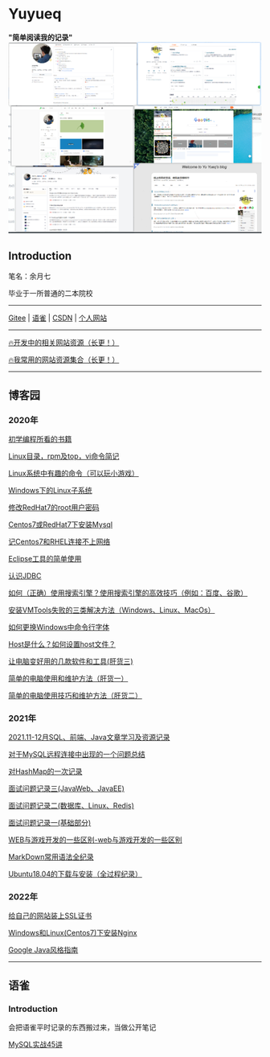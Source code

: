 # Yuyueq

**"简单阅读我的记录"**
![img_1.png](img_1.png)

## Introduction

笔名：余月七

毕业于一所普通的二本院校

---

[Gitee](https://gitee.com/yuyueq)  | [语雀](https://www.yuque.com/yuyueq)  |  [CSDN](https://blog.csdn.net/Frank_dwx)  | [个人网站](https://www.yuyueq.cn/)

---

[🔥开发中的相关网站资源（长更！）](docs/bokeyuan/2022/🔥开发中的相关网站资源（长更！）.md)

[🔥我常用的网站资源集合（长更！）](docs/bokeyuan/2021/🔥我常用的网站资源集合（长更！）.md)

---

## 博客园

### 2020年
[初学编程所看的书籍](docs/bokeyuan/2020/初学编程所看的书籍.md)

[Linux目录，rpm及top，vi命令简记](docs/bokeyuan/2020/Linux目录，rpm及top，vi命令简记.md)

[Linux系统中有趣的命令（可以玩小游戏）](docs/bokeyuan/2020/Linux系统中有趣的命令（可以玩小游戏）.md)

[Windows下的Linux子系统](docs/bokeyuan/2020/Windows下的Linux子系统.md)

[修改RedHat7的root用户密码](docs/bokeyuan/2020/修改RedHat7的root用户密码.md)

[Centos7或RedHat7下安装Mysql](docs/bokeyuan/2020/Centos7或RedHat7下安装Mysql.md)

[记Centos7和RHEL连接不上网络](docs/bokeyuan/2021/记Centos7和RHEL连接不上网络.md)

[Eclipse工具的简单使用](docs/bokeyuan/2020/Eclipse工具的简单使用.md)

[认识JDBC](docs/bokeyuan/2020/认识JDBC.md)

[如何（正确）使用搜索引擎？使用搜索引擎的高效技巧（例如：百度、谷歌）](docs/bokeyuan/2020/如何（正确）使用搜索引擎？使用搜索引擎的高效技巧（例如：百度、谷歌）.md)

[安装VMTools失败的三类解决方法（Windows、Linux、MacOs）](docs/bokeyuan/2020/安装VMTools失败的三类解决方法（Windows、Linux、MacOs）.md)

[如何更换Windows中命令行字体](docs/bokeyuan/2020/如何更换Windows中命令行字体.md)

[Host是什么？如何设置host文件？](docs/bokeyuan/2020/Host是什么？如何设置host文件？.md)

[让电脑变好用的几款软件和工具(肝货三)](docs/bokeyuan/2020/让电脑变好用的几款软件和工具(肝货三).md)

[简单的电脑使用和维护方法（肝货一）](docs/bokeyuan/2020/简单的电脑使用和维护方法（肝货一）.md)

[简单的电脑使用技巧和维护方法（肝货二）](docs/bokeyuan/2020/简单的电脑使用技巧和维护方法（肝货二）.md)

### 2021年
[2021.11-12月SQL、前端、Java文章学习及资源记录](docs/bokeyuan/2021/2021.11-12月SQL、前端、Java文章学习及资源记录.md)

[对于MySQL远程连接中出现的一个问题总结](docs/bokeyuan/2021/对于MySQL远程连接中出现的一个问题总结.md)

[对HashMap的一次记录](docs/bokeyuan/2021/对HashMap的一次记录.md)

[面试问题记录三(JavaWeb、JavaEE)](docs/bokeyuan/2021/面试问题记录三(JavaWeb、JavaEE).md)

[面试问题记录二(数据库、Linux、Redis)](docs/bokeyuan/2021/面试问题记录二(数据库、Linux、Redis).md)

[面试问题记录一(基础部分)](docs/bokeyuan/2021/面试问题记录一(基础部分).md)

[WEB与游戏开发的一些区别-web与游戏开发的一些区别](docs/bokeyuan/2021/WEB与游戏开发的一些区别-web与游戏开发的一些区别.md)

[MarkDown常用语法全纪录](docs/bokeyuan/2021/MarkDown常用语法全纪录.md)

[Ubuntu18.04的下载与安装（全过程纪录）](docs/bokeyuan/2021/Ubuntu18.04的下载与安装（全过程纪录）.md)

### 2022年
[给自己的网站装上SSL证书](docs/bokeyuan/2022/给自己的网站装上SSL证书.md)

[Windows和Linux(Centos7)下安装Nginx](docs/bokeyuan/2022/Windows和Linux(Centos7)下安装Nginx.md)

[Google Java风格指南](docs/bokeyuan/2022/GoogleJava风格指南.md)

---

## 语雀
### Introduction
会把语雀平时记录的东西搬过来，当做公开笔记

[MySQL实战45讲](docs/yuque/MySQL实战45讲.md)































